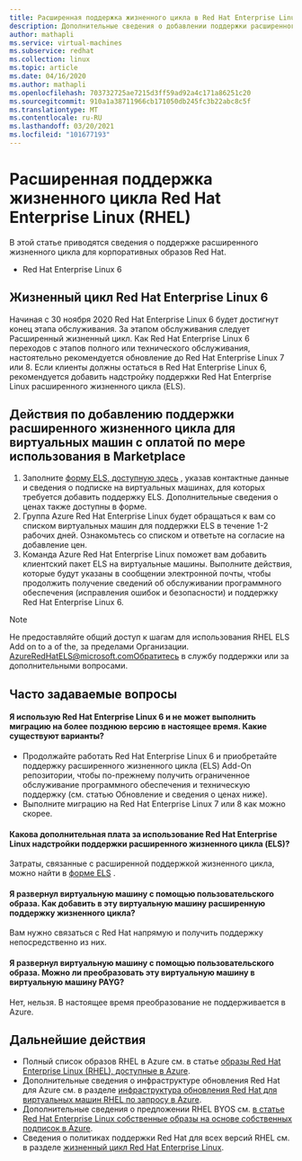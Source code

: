 ```yaml
---
title: Расширенная поддержка жизненного цикла в Red Hat Enterprise Linux
description: Дополнительные сведения о добавлении поддержки расширенного жизненного цикла выпуска Red Hat Enterprise
author: mathapli
ms.service: virtual-machines
ms.subservice: redhat
ms.collection: linux
ms.topic: article
ms.date: 04/16/2020
ms.author: mathapli
ms.openlocfilehash: 703732725ae7215d3ff59ad92a4c171a86251c20
ms.sourcegitcommit: 910a1a38711966cb171050db245fc3b22abc8c5f
ms.translationtype: MT
ms.contentlocale: ru-RU
ms.lasthandoff: 03/20/2021
ms.locfileid: "101677193"
---
```

# <a name="red-hat-enterprise-linux-rhel-extended-lifecycle-support"></a>Расширенная поддержка жизненного цикла Red Hat Enterprise Linux (RHEL)
В этой статье приводятся сведения о поддержке расширенного жизненного цикла для корпоративных образов Red Hat.
* Red Hat Enterprise Linux 6  

## <a name="red-hat-enterprise-linux-6-lifecycle"></a>Жизненный цикл Red Hat Enterprise Linux 6
Начиная с 30 ноября 2020 Red Hat Enterprise Linux 6 будет достигнут конец этапа обслуживания. За этапом обслуживания следует Расширенный жизненный цикл. Как Red Hat Enterprise Linux 6 переходов с этапов полного или технического обслуживания, настоятельно рекомендуется обновление до Red Hat Enterprise Linux 7 или 8. Если клиенты должны остаться в Red Hat Enterprise Linux 6, рекомендуется добавить надстройку поддержки Red Hat Enterprise Linux расширенного жизненного цикла (ELS).

## <a name="steps-to-add-extended-lifecycle-support-on-marketplace-pay-as-you-go-vms"></a>Действия по добавлению поддержки расширенного жизненного цикла для виртуальных машин с оплатой по мере использования в Marketplace
1. Заполните [форму ELS, доступную здесь](https://aka.ms/els-form) , указав контактные данные и сведения о подписке на виртуальных машинах, для которых требуется добавить поддержку ELS. Дополнительные сведения о ценах также доступны в форме.
1. Группа Azure Red Hat Enterprise Linux будет обращаться к вам со списком виртуальных машин для поддержки ELS в течение 1-2 рабочих дней. Ознакомьтесь со списком и ответьте на согласие на добавление цен.
1. Команда Azure Red Hat Enterprise Linux поможет вам добавить клиентский пакет ELS на виртуальные машины. Выполните действия, которые будут указаны в сообщении электронной почты, чтобы продолжить получение сведений об обслуживании программного обеспечения (исправления ошибок и безопасности) и поддержку Red Hat Enterprise Linux 6.

> [!Note]
> Не предоставляйте общий доступ к шагам для использования RHEL ELS Add on to a of the, за пределами Организации. AzureRedHatELS@microsoft.comОбратитесь в службу поддержки или за дополнительными вопросами.

## <a name="frequently-asked-questions"></a>Часто задаваемые вопросы

#### <a name="im-running-red-hat-enterprise-linux-6-and-cant-migrate-to-a-later-version-at-this-time-what-options-do-i-have"></a>Я использую Red Hat Enterprise Linux 6 и не может выполнить миграцию на более позднюю версию в настоящее время. Какие существуют варианты?
* Продолжайте работать Red Hat Enterprise Linux 6 и приобретайте поддержку расширенного жизненного цикла (ELS) Add-On репозитории, чтобы по-прежнему получить ограниченное обслуживание программного обеспечения и техническую поддержку (см. статью Обновление и сведения о ценах ниже).
* Выполните миграцию на Red Hat Enterprise Linux 7 или 8 как можно скорее.

#### <a name="what-is-the-additional-charge-for-using-red-hat-enterprise-linux-extended-life-cycle-support-els-add-on"></a>Какова дополнительная плата за использование Red Hat Enterprise Linux надстройки поддержки расширенного жизненного цикла (ELS)?
Затраты, связанные с расширенной поддержкой жизненного цикла, можно найти в [форме ELS](https://aka.ms/els-form) .

#### <a name="ive-deployed-a-vm-by-using-custom-image-how-can-i-add-extended-lifecycle-support-to-this-vm"></a>Я развернул виртуальную машину с помощью пользовательского образа. Как добавить в эту виртуальную машину расширенную поддержку жизненного цикла?
Вам нужно связаться с Red Hat напрямую и получить поддержку непосредственно из них.

#### <a name="ive-deployed-a-vm-by-using-custom-image-can-i-convert-this-vm-to-a-payg-vm"></a>Я развернул виртуальную машину с помощью пользовательского образа. Можно ли преобразовать эту виртуальную машину в виртуальную машину PAYG?
Нет, нельзя. В настоящее время преобразование не поддерживается в Azure.


## <a name="next-steps"></a>Дальнейшие действия

* Полный список образов RHEL в Azure см. в статье [образы Red Hat Enterprise Linux (RHEL), доступные в Azure](./redhat-imagelist.md).
* Дополнительные сведения о инфраструктуре обновления Red Hat для Azure см. в разделе [инфраструктура обновления Red Hat для виртуальных машин RHEL по запросу в Azure](./redhat-rhui.md).
* Дополнительные сведения о предложении RHEL BYOS см. [в статье Red Hat Enterprise Linux собственные образы на основе собственных подписок в Azure](./byos.md).
* Сведения о политиках поддержки Red Hat для всех версий RHEL см. в разделе [жизненный цикл Red Hat Enterprise Linux](https://access.redhat.com/support/policy/updates/errata).